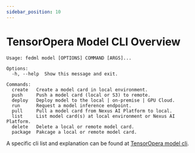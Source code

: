 ```yaml
---
sidebar_position: 10
---
```

# TensorOpera Model CLI Overview
```
Usage: fedml model [OPTIONS] COMMAND [ARGS]...

Options:
  -h, --help  Show this message and exit.

Commands:
  create   Create a model card in local environment.
  push     Push a model card (local or S3) to remote.
  deploy   Deploy model to the local | on-premise | GPU Cloud.
  run      Request a model inference endpoint.
  pull     Pull a model card from Nexus AI Platform to local.
  list     List model card(s) at local environment or Nexus AI Platform.
  delete   Delete a local or remote model card.
  package  Pakcage a local or remote model card.
```

A specific cli list and explanation can be found at [TensorOpera model cli](../open-source/cli/fedml-model.md).